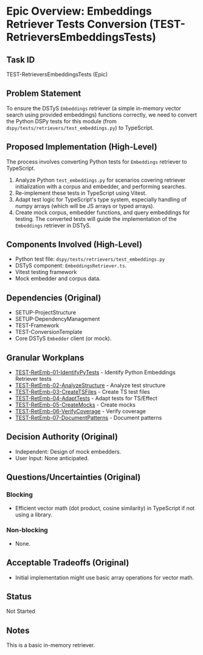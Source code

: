 # Epic Overview: Embeddings Retriever Tests Conversion (TEST-RetrieversEmbeddingsTests)

## Task ID
TEST-RetrieversEmbeddingsTests (Epic)

## Problem Statement
To ensure the DSTyS `Embeddings` retriever (a simple in-memory vector search using provided embeddings) functions correctly, we need to convert the Python DSPy tests for this module (from `dspy/tests/retrievers/test_embeddings.py`) to TypeScript.

## Proposed Implementation (High-Level)
The process involves converting Python tests for `Embeddings` retriever to TypeScript.
1.  Analyze Python `test_embeddings.py` for scenarios covering retriever initialization with a corpus and embedder, and performing searches.
2.  Re-implement these tests in TypeScript using Vitest.
3.  Adapt test logic for TypeScript's type system, especially handling of numpy arrays (which will be JS arrays or typed arrays).
4.  Create mock corpus, embedder functions, and query embeddings for testing.
The converted tests will guide the implementation of the `Embeddings` retriever in DSTyS.

## Components Involved (High-Level)
- Python test file: `dspy/tests/retrievers/test_embeddings.py`
- DSTyS component: `EmbeddingsRetriever.ts`.
- Vitest testing framework
- Mock embedder and corpus data.

## Dependencies (Original)
- SETUP-ProjectStructure
- SETUP-DependencyManagement
- TEST-Framework
- TEST-ConversionTemplate
- Core DSTyS `Embedder` client (or mock).

## Granular Workplans
- [TEST-RetEmb-01-IdentifyPyTests](../../Documentation/Plans/TEST-RetEmb-01-IdentifyPyTests.md) - Identify Python Embeddings Retriever tests
- [TEST-RetEmb-02-AnalyzeStructure](../../Documentation/Plans/TEST-RetEmb-02-AnalyzeStructure.md) - Analyze test structure
- [TEST-RetEmb-03-CreateTSFiles](../../Documentation/Plans/TEST-RetEmb-03-CreateTSFiles.md) - Create TS test files
- [TEST-RetEmb-04-AdaptTests](../../Documentation/Plans/TEST-RetEmb-04-AdaptTests.md) - Adapt tests for TS/Effect
- [TEST-RetEmb-05-CreateMocks](../../Documentation/Plans/TEST-RetEmb-05-CreateMocks.md) - Create mocks
- [TEST-RetEmb-06-VerifyCoverage](../../Documentation/Plans/TEST-RetEmb-06-VerifyCoverage.md) - Verify coverage
- [TEST-RetEmb-07-DocumentPatterns](../../Documentation/Plans/TEST-RetEmb-07-DocumentPatterns.md) - Document patterns

## Decision Authority (Original)
- Independent: Design of mock embedders.
- User Input: None anticipated.

## Questions/Uncertainties (Original)
### Blocking
- Efficient vector math (dot product, cosine similarity) in TypeScript if not using a library.
### Non-blocking
- None.

## Acceptable Tradeoffs (Original)
- Initial implementation might use basic array operations for vector math.

## Status
Not Started

## Notes
This is a basic in-memory retriever.